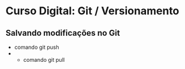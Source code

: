 # Curso Digital: Git / Versionamento

## Salvando modificações no Git
* comando git push
* * comando git pull
